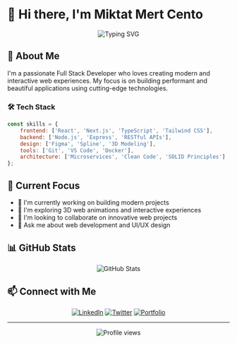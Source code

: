 # 👋 Hi there, I'm Miktat Mert Cento

<div align="center">
  <img src="https://readme-typing-svg.demolab.com?font=Fira+Code&pause=1000&color=7BF774&center=true&vCenter=true&width=435&lines=Full+Stack+Developer;UI%2FUX+Enthusiast;3D+Design+Explorer" alt="Typing SVG" />
</div>

## 🚀 About Me

I'm a passionate Full Stack Developer who loves creating modern and interactive web experiences. My focus is on building performant and beautiful applications using cutting-edge technologies.

### 🛠️ Tech Stack

```javascript
const skills = {
    frontend: ['React', 'Next.js', 'TypeScript', 'Tailwind CSS'],
    backend: ['Node.js', 'Express', 'RESTful APIs'],
    design: ['Figma', 'Spline', '3D Modeling'],
    tools: ['Git', 'VS Code', 'Docker'],
    architecture: ['Microservices', 'Clean Code', 'SOLID Principles']
};
```

## 🎯 Current Focus

- 🔭 I'm currently working on building modern projects
- 🌱 I'm exploring 3D web animations and interactive experiences
- 👯 I'm looking to collaborate on innovative web projects
- 💬 Ask me about web development and UI/UX design

## 📊 GitHub Stats

<div align="center">
  <img src="https://github-readme-stats.vercel.app/api?username=MiktatMertCento&show_icons=true&theme=radical" alt="GitHub Stats" />
</div>

## 📫 Connect with Me

<div align="center">
  
[![LinkedIn](https://img.shields.io/badge/LinkedIn-%230077B5.svg?logo=linkedin&logoColor=white)](https://linkedin.com/in/MiktatMertCento)
[![Twitter](https://img.shields.io/badge/Twitter-%231DA1F2.svg?logo=Twitter&logoColor=white)](https://twitter.com/MiktatMertCento)
[![Portfolio](https://img.shields.io/badge/Portfolio-%23000000.svg?logo=firefox&logoColor=#FF7139)](https://miktatmert.dev)
  
</div>

---
<div align="center">
  <img src="https://komarev.com/ghpvc/?username=MiktatMertCento&label=Profile%20views&color=0e75b6&style=flat" alt="Profile views" />
</div>
